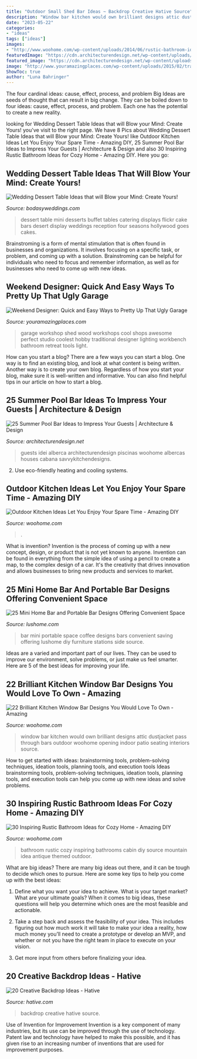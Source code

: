 ```yaml
---
title: "Outdoor Small Shed Bar Ideas ~ Backdrop Creative Hative Source"
description: "Window bar kitchen would own brilliant designs attic dustjacket pass through bars outdoor woohome opening indoor patio seating interiors source"
date: "2023-05-22"
categories:
- "ideas"
tags: ["ideas"]
images:
- "http://www.woohome.com/wp-content/uploads/2014/06/rustic-bathroom-ideas-4.jpg"
featuredImage: "https://cdn.architecturendesign.net/wp-content/uploads/2014/09/Summer-Pool-Bar-Ideas-8.jpg"
featured_image: "https://cdn.architecturendesign.net/wp-content/uploads/2014/09/Summer-Pool-Bar-Ideas-8.jpg"
image: "http://www.youramazingplaces.com/wp-content/uploads/2015/02/traditional-garage-and-shed2.jpg"
ShowToc: true
author: "Luna Bahringer"
---
```



The four cardinal ideas: cause, effect, process, and problem
Big Ideas are seeds of thought that can result in big change. They can be boiled down to four ideas: cause, effect, process, and problem. Each one has the potential to create a new reality.

	

		
looking for Wedding Dessert Table Ideas that will Blow your Mind: Create Yours! you've visit to the right page. We have 8 Pics about Wedding Dessert Table Ideas that will Blow your Mind: Create Yours! like Outdoor Kitchen Ideas Let You Enjoy Your Spare Time - Amazing DIY, 25 Summer Pool Bar Ideas to Impress Your Guests | Architecture &amp; Design and also 30 Inspiring Rustic Bathroom Ideas for Cozy Home - Amazing DIY. Here you go:
		
    
## Wedding Dessert Table Ideas That Will Blow Your Mind: Create Yours!

<img loading=lazy src="https://bodasyweddings.com/wp-content/uploads/2017/07/dessert-table-with-mini-desserts.jpg" onerror="this.onerror=null;this.src='https://tse4.mm.bing.net/th?id=OIP.qz-yyIoSK3VinUYA4WFPxwHaLH&amp;pid=15.1';" alt="Wedding Dessert Table Ideas that will Blow your Mind: Create Yours!">

_Source: bodasyweddings.com_

>dessert table mini desserts buffet tables catering displays flickr cake bars desert display weddings reception four seasons hollywood goes cakes. 

	

Brainstroming is a form of mental stimulation that is often found in businesses and organizations. It involves focusing on a specific task, or problem, and coming up with a solution. Brainstroming can be helpful for individuals who need to focus and remember information, as well as for businesses who need to come up with new ideas.

    
## Weekend Designer: Quick And Easy Ways To Pretty Up That Ugly Garage

<img loading=lazy src="http://www.youramazingplaces.com/wp-content/uploads/2015/02/traditional-garage-and-shed2.jpg" onerror="this.onerror=null;this.src='https://tse4.mm.bing.net/th?id=OIP.dNIwo1nPuvuXlqOxI0VxGwHaE8&amp;pid=15.1';" alt="Weekend Designer: Quick and Easy Ways to Pretty Up That Ugly Garage">

_Source: youramazingplaces.com_

>garage workshop shed wood workshops cool shops awesome perfect studio coolest hobby traditional designer lighting workbench bathroom retreat tools light. 

	

How can you start a blog?
There are a few ways you can start a blog. One way is to find an existing blog, and look at what content is being written. Another way is to create your own blog. Regardless of how you start your blog, make sure it is well-written and informative. You can also find helpful tips in our article on how to start a blog.

    
## 25 Summer Pool Bar Ideas To Impress Your Guests | Architecture &amp; Design

<img loading=lazy src="https://cdn.architecturendesign.net/wp-content/uploads/2014/09/Summer-Pool-Bar-Ideas-8.jpg" onerror="this.onerror=null;this.src='https://tse4.mm.bing.net/th?id=OIP.zQ8417LVYN1mBkaWMgjeLgHaFi&amp;pid=15.1';" alt="25 Summer Pool Bar Ideas to Impress Your Guests | Architecture &amp; Design">

_Source: architecturendesign.net_

>guests idei alberca architecturendesign piscinas woohome albercas houses cabana savvykitchendesigns. 

	

2. Use eco-friendly heating and cooling systems.

    
## Outdoor Kitchen Ideas Let You Enjoy Your Spare Time - Amazing DIY

<img loading=lazy src="https://www.woohome.com/wp-content/uploads/2014/02/outdoor-kitchen-4.jpg" onerror="this.onerror=null;this.src='https://tse1.mm.bing.net/th?id=OIP.jcxSXCNgDdbCiHqAuxVTmAHaKe&amp;pid=15.1';" alt="Outdoor Kitchen Ideas Let You Enjoy Your Spare Time - Amazing DIY">

_Source: woohome.com_

>. 

	

What is invention?
Invention is the process of coming up with a new concept, design, or product that is not yet known to anyone. Invention can be found in everything from the simple idea of using a pencil to create a map, to the complex design of a car. It's the creativity that drives innovation and allows businesses to bring new products and services to market.

    
## 25 Mini Home Bar And Portable Bar Designs Offering Convenient Space

<img loading=lazy src="http://www.lushome.com/wp-content/uploads/2013/06/mini-home-bar-furniture-design-ideas-10.jpg" onerror="this.onerror=null;this.src='https://tse1.mm.bing.net/th?id=OIP.ppwuEnJwWz19EHJMrMa0egHaH7&amp;pid=15.1';" alt="25 Mini Home Bar and Portable Bar Designs Offering Convenient Space">

_Source: lushome.com_

>bar mini portable space coffee designs bars convenient saving offering lushome diy furniture stations side source. 

	

Ideas are a varied and important part of our lives. They can be used to improve our environment, solve problems, or just make us feel smarter. Here are 5 of the best ideas for improving your life.

    
## 22 Brilliant Kitchen Window Bar Designs You Would Love To Own - Amazing

<img loading=lazy src="http://www.woohome.com/wp-content/uploads/2015/06/Window-Bar-Ideas-WooHome-5.jpg" onerror="this.onerror=null;this.src='https://tse3.mm.bing.net/th?id=OIP.5wVQ9IpsmjdnVkqTxjMAsgHaKR&amp;pid=15.1';" alt="22 Brilliant Kitchen Window Bar Designs You Would Love To Own - Amazing">

_Source: woohome.com_

>window bar kitchen would own brilliant designs attic dustjacket pass through bars outdoor woohome opening indoor patio seating interiors source. 

	

How to get started with ideas: brainstorming tools, problem-solving techniques, ideation tools, planning tools, and execution tools
Ideas brainstorming tools, problem-solving techniques, ideation tools, planning tools, and execution tools can help you come up with new ideas and solve problems.

    
## 30 Inspiring Rustic Bathroom Ideas For Cozy Home - Amazing DIY

<img loading=lazy src="http://www.woohome.com/wp-content/uploads/2014/06/rustic-bathroom-ideas-4.jpg" onerror="this.onerror=null;this.src='https://tse2.mm.bing.net/th?id=OIP.eMzLLdLVGOgMHDNyApZqxwHaJ4&amp;pid=15.1';" alt="30 Inspiring Rustic Bathroom Ideas for Cozy Home - Amazing DIY">

_Source: woohome.com_

>bathroom rustic cozy inspiring bathrooms cabin diy source mountain idea antique themed outdoor. 

	

What are big ideas?
There are many big ideas out there, and it can be tough to decide which ones to pursue. Here are some key tips to help you come up with the best ideas:
1. Define what you want your idea to achieve. What is your target market? What are your ultimate goals? When it comes to big ideas, these questions will help you determine which ones are the most feasible and actionable.

2. Take a step back and assess the feasibility of your idea. This includes figuring out how much work it will take to make your idea a reality, how much money you’ll need to create a prototype or develop an MVP, and whether or not you have the right team in place to execute on your vision.

3. Get more input from others before finalizing your idea.

    
## 20 Creative Backdrop Ideas - Hative

<img loading=lazy src="https://hative.com/wp-content/uploads/2014/12/backdrop-ideas/15-creative-backdrop-ideas.jpg" onerror="this.onerror=null;this.src='https://tse4.mm.bing.net/th?id=OIP.jwmRt-z7T6XjPxgeV9cKIgHaLH&amp;pid=15.1';" alt="20 Creative Backdrop Ideas - Hative">

_Source: hative.com_

>backdrop creative hative source. 

	

Use of Invention for Improvement
Invention is a key component of many industries, but its use can be improved through the use of technology. Patent law and technology have helped to make this possible, and it has given rise to an increasing number of inventions that are used for improvement purposes.

